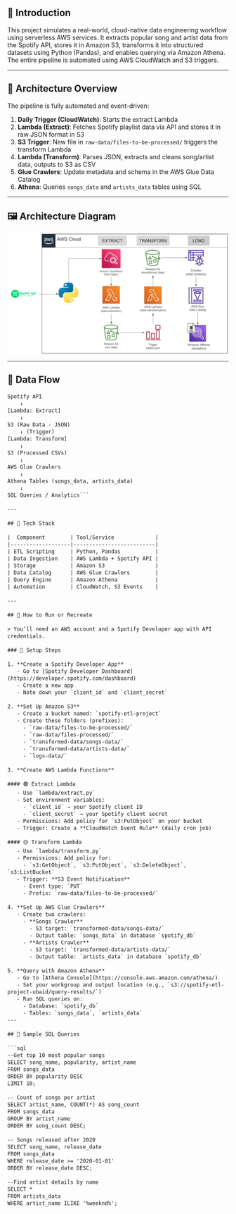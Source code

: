 ## 📌 Introduction

This project simulates a real-world, cloud-native data engineering workflow using serverless AWS services. It extracts popular song and artist data from the Spotify API, stores it in Amazon S3, transforms it into structured datasets using Python (Pandas), and enables querying via Amazon Athena. The entire pipeline is automated using AWS CloudWatch and S3 triggers.

---

## 🧱 Architecture Overview

The pipeline is fully automated and event-driven:

1. **Daily Trigger (CloudWatch)**: Starts the extract Lambda
2. **Lambda (Extract)**: Fetches Spotify playlist data via API and stores it in raw JSON format in S3
3. **S3 Trigger**: New file in `raw-data/files-to-be-processed/` triggers the transform Lambda
4. **Lambda (Transform)**: Parses JSON, extracts and cleans song/artist data, outputs to S3 as CSV
5. **Glue Crawlers**: Update metadata and schema in the AWS Glue Data Catalog
6. **Athena**: Queries `songs_data` and `artists_data` tables using SQL

---

## 🖼️ Architecture Diagram

![Architecture](resources/architecture-diagram.png)

---

## 🔁 Data Flow

```text
Spotify API
    ↓
[Lambda: Extract]
    ↓
S3 (Raw Data - JSON)
    ↓ (Trigger)
[Lambda: Transform]
    ↓
S3 (Processed CSVs)
    ↓
AWS Glue Crawlers
    ↓
Athena Tables (songs_data, artists_data)
    ↓
SQL Queries / Analytics```

---

## 🧰 Tech Stack

|  Component        | Tool/Service             |
|-------------------|--------------------------|
| ETL Scripting     | Python, Pandas           |
| Data Ingestion    | AWS Lambda + Spotify API |
| Storage           | Amazon S3                |
| Data Catalog      | AWS Glue Crawlers        |
| Query Engine      | Amazon Athena            |
| Automation        | CloudWatch, S3 Events    |

---

## 🚀 How to Run or Recreate

> You’ll need an AWS account and a Spotify Developer app with API credentials.

### 🧪 Setup Steps

1. **Create a Spotify Developer App**
   - Go to [Spotify Developer Dashboard](https://developer.spotify.com/dashboard)
   - Create a new app
   - Note down your `client_id` and `client_secret`

2. **Set Up Amazon S3**
   - Create a bucket named: `spotify-etl-project`
   - Create these folders (prefixes):
     - `raw-data/files-to-be-processed/`
     - `raw-data/files-processed/`
     - `transformed-data/songs-data/`
     - `transformed-data/artists-data/`
     - `logs-data/`

3. **Create AWS Lambda Functions**

#### 🟢 Extract Lambda
   - Use `lambda/extract.py`
   - Set environment variables:
     - `client_id` → your Spotify client ID
     - `client_secret` → your Spotify client secret
   - Permissions: Add policy for `s3:PutObject` on your bucket
   - Trigger: Create a **CloudWatch Event Rule** (daily cron job)

#### 🟡 Transform Lambda
   - Use `lambda/transform.py`
   - Permissions: Add policy for:
     - `s3:GetObject`, `s3:PutObject`, `s3:DeleteObject`, `s3:ListBucket`
   - Trigger: **S3 Event Notification**
     - Event type: `PUT`
     - Prefix: `raw-data/files-to-be-processed/`

4. **Set Up AWS Glue Crawlers**
   - Create two crawlers:
     - **Songs Crawler**
       - S3 target: `transformed-data/songs-data/`
       - Output table: `songs_data` in database `spotify_db`
     - **Artists Crawler**
       - S3 target: `transformed-data/artists-data/`
       - Output table: `artists_data` in database `spotify_db`

5. **Query with Amazon Athena**
   - Go to [Athena Console](https://console.aws.amazon.com/athena/)
   - Set your workgroup and output location (e.g., `s3://spotify-etl-project-ubaid/query-results/`)
   - Run SQL queries on:
     - Database: `spotify_db`
     - Tables: `songs_data`, `artists_data`
---

## 🧪 Sample SQL Queries

```sql
--Get top 10 most popular songs
SELECT song_name, popularity, artist_name
FROM songs_data
ORDER BY popularity DESC
LIMIT 10;

-- Count of songs per artist
SELECT artist_name, COUNT(*) AS song_count
FROM songs_data
GROUP BY artist_name
ORDER BY song_count DESC;

-- Songs released after 2020
SELECT song_name, release_date
FROM songs_data
WHERE release_date >= '2020-01-01'
ORDER BY release_date DESC;

--Find artist details by name
SELECT *
FROM artists_data
WHERE artist_name ILIKE '%weeknd%';



